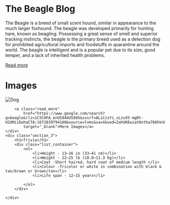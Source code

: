 
<!DOCTYPE html>
<html lang="en">

<head>
    <meta charset="UTF-8">
    <meta name="viewport" content="width=device-width, initial-scale=1.0">
    <title>Beagle</title>
    <link rel="stylesheet" href="./style.css">
</head>

<body>
    <div class="section_1">
        <h1>The Beagle Blog</h1>
        <p>
            The Beagle is a breed of small scent hound, similar in appearance to the much larger foxhound. The beagle
            was developed primarily for hunting hare, known as beagling. Possessing a great sense of smell and superior
            tracking instincts, the beagle is the primary breed used as a detection dog for prohibited agricultural
            imports and foodstuffs in quarantine around the world. The beagle is intelligent and is a popular pet due to
            its size, good temper, and a lack of inherited health problems.
        </p>
        <a class="read_more" href="https://en.wikipedia.org/wiki/Beagle" target="_blank">Read
            more</a>
    </div>
    <div class="section_2">
        <h1>
            Images
        </h1>
        <div class="dog_conatiner">
            <img src="https://cdn.britannica.com/16/234216-050-C66F8665/beagle-hound-dog.jpg" alt="Dog" />
        </div>

        <a class="read_more"
            href="https://www.google.com/search?q=beagle&rlz=1C5CHFA_enUS944US945&sxsrf=ALiCzsYi_xLzuX5-mgRt-U2UMiiEwhaCTA:1672839794160&source=lnms&sa=X&ved=2ahUKEwiat8ntha78AhVnDbcAHX7UCYYQ_AUoAXoECAEQAw&biw=1629&bih=894&dpr=2.2&udm=2#vhid=TxZas2ani8v5yM&vssid=mosaic"
            target="_blank">More Images</a>
    </div>
    <div class="section_3">
        <h1>Trivia</h1>
        <div class="list_container">
            <ol>
                <li>Height - 13–16 in (33–41 cm)</li>
                <li>Weight - 22–25 lb (10.0–11.3 kg)</li>
                <li>Coat -Short haired, hard coat of medium length </li>
                <li>Colour -Tricolor or white in combination with black & tan/brown or brown/tan</li>
                <li>Life span - 12–15 years</li>

            </ol>
        </div>

    </div>
</body>

</html>
